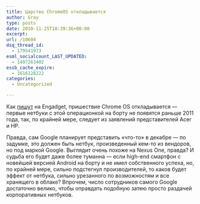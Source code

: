 ```yaml
---
title: Царство ChromeOS откладывается
author: Gray
type: posts
date: 2010-11-25T18:39:36+00:00
excerpt:
url: /10604
dsq_thread_id:
  - 179541973
esml_socialcount_LAST_UPDATED:
  - 1497263402
essb_cache_expire:
  - 1616128222
categories:
  - Uncategorized

---
```








Как [пишут][1] на Engadget, пришествие Chrome OS откладывается — первые нетбуки с этой операционкой на борту не появятся раньше 2011 года, так, по крайней мере, следует из заявлений представителей Acer и HP.

Правда, сам Google планирует представить &#171;что-то&#187; в декабре — по задумке, это должен быть нетбук, произведенный кем-то из вендоров, но под маркой Google. Выглядит очень похоже на Nexus One, правда? И судьба его будет даже более туманна — если high-end смартфон с новейшей версией Android на борту и не имел собственного успеха, но, по крайней мере, сильно подстегнул производителей, то каков будет эффект от нетбука, сильно урезанного по возможностям и все хранящего в облаке? Впрочем, число сотрудников самого Google достаточно велико, чтобы оправдать подобную затею просто раздачей корпоративных нетбуков.

 [1]: http://www.engadget.com/2010/11/24/chrome-os-consumer-launch-pushed-to-2011-google-branded-chromeb/